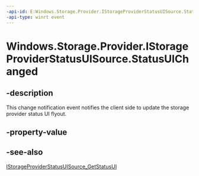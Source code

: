 ```yaml
---
-api-id: E:Windows.Storage.Provider.IStorageProviderStatusUISource.StatusUIChanged
-api-type: winrt event
---
```


# Windows.Storage.Provider.IStorageProviderStatusUISource.StatusUIChanged

<!--
event Windows.Foundation.TypedEventHandler<Windows.Storage.Provider.IStorageProviderStatusUISource,object> StatusUIChanged;
-->

## -description

This change notification event notifies the client side to update the storage provider status UI flyout.

## -property-value

## -see-also

[IStorageProviderStatusUISource_GetStatusUI](istorageproviderstatusuisource_getstatusui_715686310.md)
